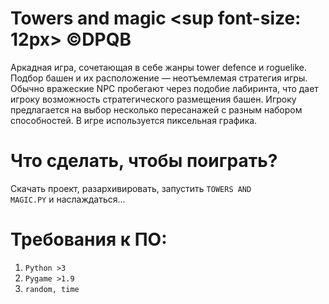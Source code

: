 # Towers and magic <sup  font-size: 12px> ©DPQB</sup>
Аркадная игра, сочетающая в себе жанры tower defence и roguelike. Подбор башен и их расположение — неотъемлемая стратегия игры. Обычно вражеские NPC пробегают через подобие лабиринта, что дает игроку возможность стратегического размещения башен. Игроку предлагается на выбор несколько пересанажей с разным набором способностей. В игре используется пиксeльная графика.
# Что cделать, чтобы поиграть?
 Скачать проект, разархивировать, запустить <code>TOWERS AND MAGIC.PY</code> и наслаждаться...
# Требования к ПО:
  1) <code>Python >3</code>
  2) <code>Pygame >1.9</code>
  3) <code>random, time</code>
